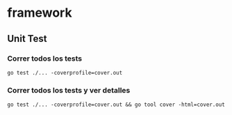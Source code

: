 # framework

## Unit Test

### Correr todos los tests
```go test ./... -coverprofile=cover.out```

### Correr todos los tests y ver detalles
```go test ./... -coverprofile=cover.out && go tool cover -html=cover.out```